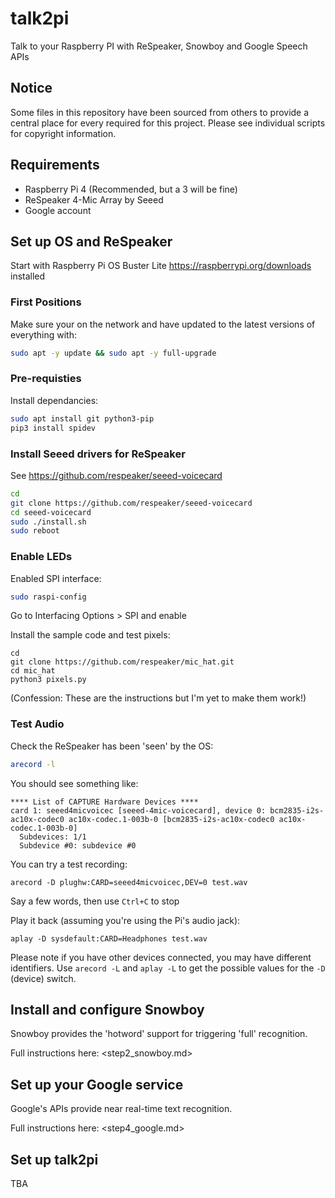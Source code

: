 # talk2pi

Talk to your Raspberry PI with ReSpeaker, Snowboy and Google Speech APIs

## Notice

Some files in this repository have been sourced from others to provide a central place
for every required for this project. Please see individual scripts for copyright information.

## Requirements

- Raspberry Pi 4 (Recommended, but a 3 will be fine)
- ReSpeaker 4-Mic Array by Seeed
- Google account

## Set up OS and ReSpeaker

Start with Raspberry Pi OS Buster Lite <https://raspberrypi.org/downloads> installed

### First Positions

Make sure your on the network and have updated to the latest versions of everything with:

```bash
sudo apt -y update && sudo apt -y full-upgrade
```

### Pre-requisties

Install dependancies:

```bash
sudo apt install git python3-pip
pip3 install spidev
```

### Install Seeed drivers for ReSpeaker

See <https://github.com/respeaker/seeed-voicecard>

```bash
cd
git clone https://github.com/respeaker/seeed-voicecard
cd seeed-voicecard
sudo ./install.sh
sudo reboot
```

### Enable LEDs

Enabled SPI interface:

```bash
sudo raspi-config
```

Go to Interfacing Options > SPI and enable

Install the sample code and test pixels:

```
cd
git clone https://github.com/respeaker/mic_hat.git
cd mic_hat
python3 pixels.py
```

(Confession: These are the instructions but I'm yet to make them work!)

### Test Audio

Check the ReSpeaker has been 'seen' by the OS:

```bash
arecord -l
```

You should see something like:

```
**** List of CAPTURE Hardware Devices ****
card 1: seeed4micvoicec [seeed-4mic-voicecard], device 0: bcm2835-i2s-ac10x-codec0 ac10x-codec.1-003b-0 [bcm2835-i2s-ac10x-codec0 ac10x-codec.1-003b-0]
  Subdevices: 1/1
  Subdevice #0: subdevice #0
```

You can try a test recording:

```
arecord -D plughw:CARD=seeed4micvoicec,DEV=0 test.wav
```

Say a few words, then use `Ctrl+C` to stop

Play it back (assuming you're using the Pi's audio jack):

```
aplay -D sysdefault:CARD=Headphones test.wav
```

Please note if you have other devices connected, you may have different identifiers. Use `arecord -L` and `aplay -L` to get the possible values for the `-D` (device) switch.

## Install and configure Snowboy

Snowboy provides the 'hotword' support for triggering 'full' recognition.

Full instructions here: <step2_snowboy.md>

## Set up your Google service

Google's APIs provide near real-time text recognition.

Full instructions here: <step4_google.md>

## Set up talk2pi

TBA
